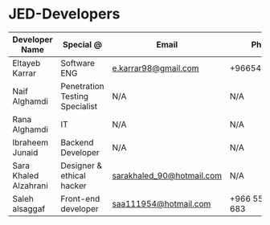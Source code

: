 # JED-Developers
| Developer Name | Special @ | Email | Phone |
| -------------- | --------- | ----- | ----- |
| Eltayeb Karrar | Software ENG | e.karrar98@gmail.com | +966545006176 |
| Naif Alghamdi | Penetration Testing Specialist | N/A | N/A |
| Rana Alghamdi | IT | N/A | N/A |
| Ibraheem Junaid | Backend Developer | N/A | N/A |
| Sara Khaled Alzahrani | Designer & ethical hacker | sarakhaled_90@hotmail.com | N/A |
| Saleh alsaggaf | Front-end developer |saa111954@hotmail.com |+966 551 594 683|
